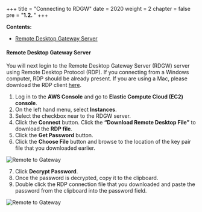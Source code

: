 +++
title = "Connecting to RDGW"
date = 2020
weight = 2
chapter = false
pre = "<b>1.2. </b>"
+++

**Contents:**
- [Remote Desktop Gateway Server](#remote-desktop-gateway-server)

#### Remote Desktop Gateway Server

You will next login to the Remote Desktop Gateway Server (RDGW) server using Remote Desktop Protocol (RDP). If you connecting from a Windows computer, RDP should be already present. If you are using a Mac, please download the RDP client [here](https://docs.microsoft.com/en-us/windows-server/remote/remote-desktop-services/clients/remote-desktop-mac).

1. Log in to the **AWS Console** and go to **Elastic Compute Cloud (EC2) console**.
2. On the left hand menu, select **Instances**.
3. Select the checkbox near to the RDGW server.
4. Click the **Connect** button. Click the **“Download Remote Desktop File”** to download the **RDP file**.
5. Click the **Get Password** button.
6. Click the **Choose File** button and browse to the location of the key pair file that you downloaded earlier.

![Remote to Gateway](../../../images/1/4-remotetordgw.png?width=90pc)

7. Click **Decrypt Password**.
8. Once the password is decrypted, copy it to the clipboard.
9. Double click the RDP connection file that you downloaded and paste the password from the clipboard into the password field.

![Remote to Gateway](../../../images/1/4-remotetordgw2.png?width=90pc)
